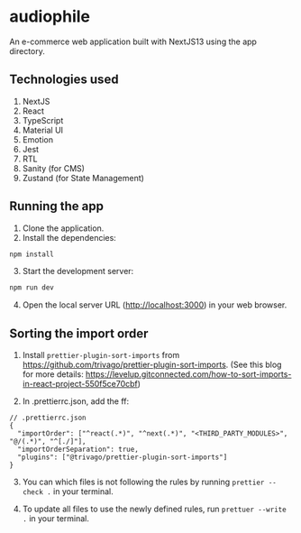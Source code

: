 # audiophile

An e-commerce web application built with NextJS13 using the app directory.

## Technologies used

1. NextJS
2. React
3. TypeScript
4. Material UI
5. Emotion
6. Jest
7. RTL
8. Sanity (for CMS)
9. Zustand (for State Management)

## Running the app

1. Clone the application.
2. Install the dependencies:

```bash
npm install
```

3. Start the development server:

```bash
npm run dev
```

4. Open the local server URL ([http://localhost:3000](http://localhost:3000)) in your web browser.

## Sorting the import order

1. Install `prettier-plugin-sort-imports` from https://github.com/trivago/prettier-plugin-sort-imports. (See this blog for more details: https://levelup.gitconnected.com/how-to-sort-imports-in-react-project-550f5ce70cbf)

2. In .prettierrc.json, add the ff:

```
// .prettierrc.json
{
  "importOrder": ["^react(.*)", "^next(.*)", "<THIRD_PARTY_MODULES>", "@/(.*)", "^[./]"],
  "importOrderSeparation": true,
  "plugins": ["@trivago/prettier-plugin-sort-imports"]
}
```

3. You can which files is not following the rules by running `prettier --check .` in your terminal.

4. To update all files to use the newly defined rules, run `prettuer --write .` in your terminal.
